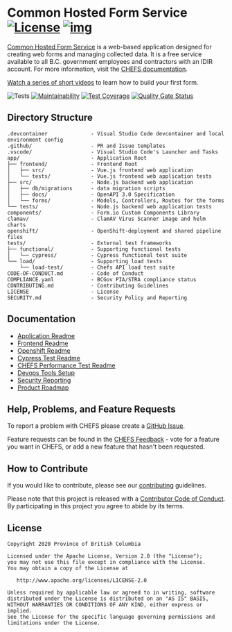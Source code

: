 # Common Hosted Form Service [![License](https://img.shields.io/badge/License-Apache%202.0-blue.svg)](LICENSE) [![img](https://img.shields.io/badge/Lifecycle-Stable-97ca00)](https://github.com/bcgov/repomountie/blob/master/doc/lifecycle-badges.md)

[Common Hosted Form Service](https://submit.digital.gov.bc.ca/app) is a web-based application designed for creating web forms and managing collected data. It is a free service available to all B.C. government employees and contractors with an IDIR account. For more information, visit the [CHEFS documentation](https://developer.gov.bc.ca/docs/default/component/chefs-techdocs).

[Watch a series of short videos](https://www.youtube.com/playlist?list=PL9CV_8JBQHirsQAShw45PZeU1CkU88Q53) to learn how to build your first form.

![Tests](https://github.com/bcgov/common-hosted-form-service/workflows/Tests/badge.svg)
[![Maintainability](https://api.codeclimate.com/v1/badges/950b1d6c61567a1da227/maintainability)](https://codeclimate.com/github/bcgov/common-hosted-form-service/maintainability)
[![Test Coverage](https://api.codeclimate.com/v1/badges/950b1d6c61567a1da227/test_coverage)](https://codeclimate.com/github/bcgov/common-hosted-form-service/test_coverage)
[![Quality Gate Status](https://sonarcloud.io/api/project_badges/measure?project=bcgov_common-hosted-form-service&metric=alert_status)](https://sonarcloud.io/summary/new_code?id=bcgov_common-hosted-form-service)

## Directory Structure

    .devcontainer              - Visual Studio Code devcontainer and local environment config
    .github/                   - PR and Issue templates
    .vscode/                   - Visual Studio Code's Launcher and Tasks
    app/                       - Application Root
    ├── frontend/              - Frontend Root
    │   ├── src/               - Vue.js frontend web application
    │   └── tests/             - Vue.js frontend web application tests
    ├── src/                   - Node.js backend web application
    │   ├── db/migrations      - data migration scripts
    │   ├── docs/              - OpenAPI 3.0 Specification
    │   └── forms/             - Models, Controllers, Routes for the forms
    └── tests/                 - Node.js backend web application tests
    components/                - Form.io Custom Components Library
    clamav/                    - ClamAV Virus Scanner image and helm charts
    openshift/                 - OpenShift-deployment and shared pipeline files
    tests/                     - External test frameworks
    ├── functional/            - Supporting functional tests
    │   └── cypress/           - Cypress functional test suite
    └── load/                  - Supporting load tests
        └── load-test/         - Chefs API load test suite
    CODE-OF-CONDUCT.md         - Code of Conduct
    COMPLIANCE.yaml            - BCGov PIA/STRA compliance status
    CONTRIBUTING.md            - Contributing Guidelines
    LICENSE                    - License
    SECURITY.md                - Security Policy and Reporting

## Documentation

- [Application Readme](app/README.md)
- [Frontend Readme](app/frontend/README.md)
- [Openshift Readme](openshift/README.md)
- [Cypress Test Readme](tests/functional/cypress/README.md)
- [CHEFS Performance Test Readme](tests/performance/README.md)
- [Devops Tools Setup](https://github.com/bcgov/nr-showcase-devops-tools)
- [Security Reporting](SECURITY.md)
- [Product Roadmap](https://developer.gov.bc.ca/docs/default/component/chefs-techdocs/Product-Roadmap/)

## Help, Problems, and Feature Requests

To report a problem with CHEFS please create a [GitHub Issue](https://github.com/bcgov/common-hosted-form-service/issues).

Feature requests can be found in the [CHEFS Feedback](https://chefs-fider.apps.silver.devops.gov.bc.ca/) - vote for a feature you want in CHEFS, or add a new feature that hasn't been requested.

## How to Contribute

If you would like to contribute, please see our [contributing](CONTRIBUTING.md) guidelines.

Please note that this project is released with a [Contributor Code of Conduct](CODE-OF-CONDUCT.md). By participating in this project you agree to abide by its terms.

## License

    Copyright 2020 Province of British Columbia

    Licensed under the Apache License, Version 2.0 (the "License");
    you may not use this file except in compliance with the License.
    You may obtain a copy of the License at

       http://www.apache.org/licenses/LICENSE-2.0

    Unless required by applicable law or agreed to in writing, software
    distributed under the License is distributed on an "AS IS" BASIS,
    WITHOUT WARRANTIES OR CONDITIONS OF ANY KIND, either express or implied.
    See the License for the specific language governing permissions and
    limitations under the License.

